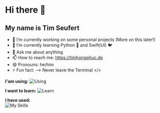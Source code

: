 # Hi there 👋
## My name is Tim Seufert

- 🔭 I’m currently working on some personal projects (More on this later!)
- 🌱 I’m currently learning Python 🐍 and Swift(UI) 🐦
- 💬 Ask me about anything 
- 📫 How to reach me: https://timhongphuc.de
- 😄 Pronouns: he/him
- ⚡ Fun fact: 
-->
   Never leave the Terminal </>

**I'am using:**
![Using](https://skillicons.dev/icons?i=swift,stackoverflow,obsidian,discord)

**I want to learn:**
![Learn](https://skillicons.dev/icons?i=astro,supabase,ts,react,docker,py)

**I have used:** <br>
![My Skills](https://skillicons.dev/icons?i=github,figma,postman,vscode,linux,arch,raspberrypi,ubuntu,gatsby,vercel,notion,kali,replit,robloxstudio,unity)
